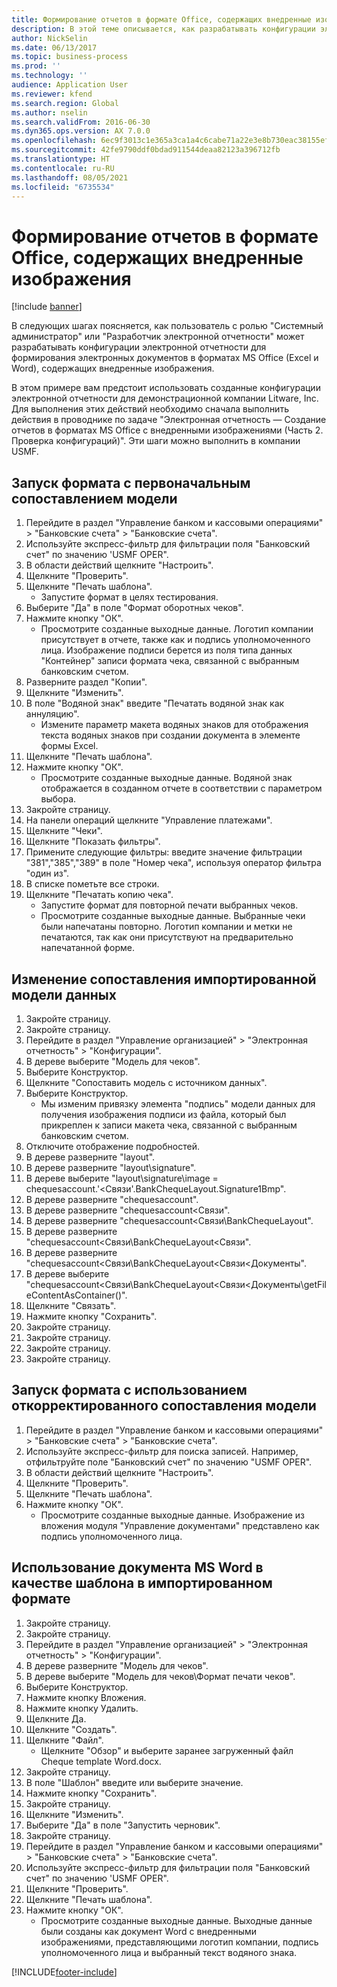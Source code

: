 ```yaml
---
title: Формирование отчетов в формате Office, содержащих внедренные изображения
description: В этой теме описывается, как разрабатывать конфигурации электронной отчетности (ER) для формирования электронных документов в Excel и Word, содержащих внедренные изображения.
author: NickSelin
ms.date: 06/13/2017
ms.topic: business-process
ms.prod: ''
ms.technology: ''
audience: Application User
ms.reviewer: kfend
ms.search.region: Global
ms.author: nselin
ms.search.validFrom: 2016-06-30
ms.dyn365.ops.version: AX 7.0.0
ms.openlocfilehash: 6ec9f3013c1e365a3ca1a4c6cabe71a22e3e8b730eac38155ef023fe68107524
ms.sourcegitcommit: 42fe9790ddf0bdad911544deaa82123a396712fb
ms.translationtype: HT
ms.contentlocale: ru-RU
ms.lasthandoff: 08/05/2021
ms.locfileid: "6735534"
---
```

# <a name="generate-reports-in-office-format-that-have-embedded-images"></a>Формирование отчетов в формате Office, содержащих внедренные изображения

[!include [banner](../../includes/banner.md)]

В следующих шагах поясняется, как пользователь с ролью "Системный администратор" или "Разработчик электронной отчетности" может разрабатывать конфигурации электронной отчетности для формирования электронных документов в форматах MS Office (Excel и Word), содержащих внедренные изображения.

В этом примере вам предстоит использовать созданные конфигурации электронной отчетности для демонстрационной компании Litware, Inc.  Для выполнения этих действий необходимо сначала выполнить действия в проводнике по задаче "Электронная отчетность — Создание отчетов в форматах MS Office с внедренными изображениями (Часть 2. Проверка конфигураций)". Эти шаги можно выполнить в компании USMF.


## <a name="run-format-with-initial-model-mapping"></a>Запуск формата с первоначальным сопоставлением модели
1. Перейдите в раздел "Управление банком и кассовыми операциями" > "Банковские счета" > "Банковские счета".
2. Используйте экспресс-фильтр для фильтрации поля "Банковский счет" по значению 'USMF OPER".
3. В области действий щелкните "Настроить".
4. Щелкните "Проверить".
5. Щелкните "Печать шаблона".
    * Запустите формат в целях тестирования.  
6. Выберите "Да" в поле "Формат оборотных чеков".
7. Нажмите кнопку "OК".
    * Просмотрите созданные выходные данные. Логотип компании присутствует в отчете, также как и подпись уполномоченного лица. Изображение подписи берется из поля типа данных "Контейнер" записи формата чека, связанной с выбранным банковским счетом.  
8. Разверните раздел "Копии".
9. Щелкните "Изменить".
10. В поле "Водяной знак" введите "Печатать водяной знак как аннуляцию".
    * Измените параметр макета водяных знаков для отображения текста водяных знаков при создании документа в элементе формы Excel.  
11. Щелкните "Печать шаблона".
12. Нажмите кнопку "OК".
    * Просмотрите созданные выходные данные. Водяной знак отображается в созданном отчете в соответствии с параметром выбора.  
13. Закройте страницу.
14. На панели операций щелкните "Управление платежами".
15. Щелкните "Чеки".
16. Щелкните "Показать фильтры".
17. Примените следующие фильтры: введите значение фильтрации "381","385","389" в поле "Номер чека", используя оператор фильтра "один из".
18. В списке пометьте все строки.
19. Щелкните "Печатать копию чека".
    * Запустите формат для повторной печати выбранных чеков.  
    * Просмотрите созданные выходные данные. Выбранные чеки были напечатаны повторно. Логотип компании и метки не печатаются, так как они присутствуют на предварительно напечатанной форме.  

## <a name="modify-the-mapping-of-the-imported-data-model"></a>Изменение сопоставления импортированной модели данных
1. Закройте страницу.
2. Закройте страницу.
3. Перейдите в раздел "Управление организацией" > "Электронная отчетность" > "Конфигурации".
4. В дереве выберите "Модель для чеков".
5. Выберите Конструктор.
6. Щелкните "Сопоставить модель с источником данных".
7. Выберите Конструктор.
    * Мы изменим привязку элемента "подпись" модели данных для получения изображения подписи из файла, который был прикреплен к записи макета чека, связанной с выбранным банковским счетом.  
8. Отключите отображение подробностей.
9. В дереве разверните "layout".
10. В дереве разверните "layout\signature".
11. В дереве выберите "layout\signature\image = chequesaccount.'<Связи'.BankChequeLayout.Signature1Bmp".
12. В дереве разверните "chequesaccount".
13. В дереве разверните "chequesaccount\<Связи".
14. В дереве разверните "chequesaccount\<Связи\BankChequeLayout".
15. В дереве разверните "chequesaccount\<Связи\BankChequeLayout\<Связи".
16. В дереве разверните "chequesaccount\<Связи\BankChequeLayout\<Связи\<Документы".
17. В дереве выберите "chequesaccount\<Связи\BankChequeLayout\<Связи\<Документы\getFileContentAsContainer()".
18. Щелкните "Связать".
19. Нажмите кнопку "Сохранить".
20. Закройте страницу.
21. Закройте страницу.
22. Закройте страницу.
23. Закройте страницу.

## <a name="run-format-using-the-adjusted-model-mapping"></a>Запуск формата с использованием откорректированного сопоставления модели
1. Перейдите в раздел "Управление банком и кассовыми операциями" > "Банковские счета" > "Банковские счета".
2. Используйте экспресс-фильтр для поиска записей. Например, отфильтруйте поле "Банковский счет" по значению "USMF OPER".
3. В области действий щелкните "Настроить".
4. Щелкните "Проверить".
5. Щелкните "Печать шаблона".
6. Нажмите кнопку "OК".
    * Просмотрите созданные выходные данные. Изображение из вложения модуля "Управление документами" представлено как подпись уполномоченного лица.  

## <a name="use-ms-word-document-as-a-template-in-the-imported-format"></a>Использование документа MS Word в качестве шаблона в импортированном формате
1. Закройте страницу.
2. Закройте страницу.
3. Перейдите в раздел "Управление организацией" > "Электронная отчетность" > "Конфигурации".
4. В дереве разверните "Модель для чеков".
5. В дереве выберите "Модель для чеков\Формат печати чеков".
6. Выберите Конструктор.
7. Нажмите кнопку Вложения.
8. Нажмите кнопку Удалить.
9. Щелкните Да.
10. Щелкните "Создать".
11. Щелкните "Файл".
    * Щелкните "Обзор" и выберите заранее загруженный файл Cheque template Word.docx.  
12. Закройте страницу.
13. В поле "Шаблон" введите или выберите значение.
14. Нажмите кнопку "Сохранить".
15. Закройте страницу.
16. Щелкните "Изменить".
17. Выберите "Да" в поле "Запустить черновик".
18. Закройте страницу.
19. Перейдите в раздел "Управление банком и кассовыми операциями" > "Банковские счета" > "Банковские счета".
20. Используйте экспресс-фильтр для фильтрации поля "Банковский счет" по значению 'USMF OPER".
21. Щелкните "Проверить".
22. Щелкните "Печать шаблона".
23. Нажмите кнопку "OК".
    * Просмотрите созданные выходные данные. Выходные данные были созданы как документ Word с внедренными изображениями, представляющими логотип компании, подпись уполномоченного лица и выбранный текст водяного знака.  



[!INCLUDE[footer-include](../../../../includes/footer-banner.md)]